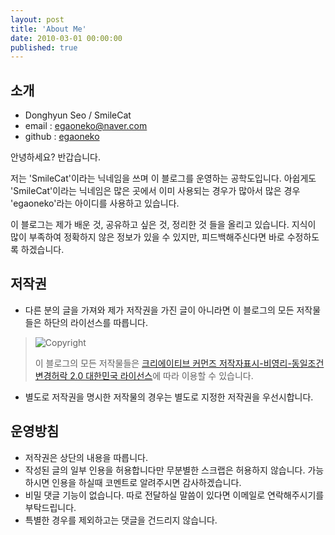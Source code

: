 ```yaml
---
layout: post
title: 'About Me'
date: 2010-03-01 00:00:00
published: true
---
```


## 소개

* Donghyun Seo / SmileCat
* email : egaoneko@naver.com
* github : [egaoneko](https://github.com/egaoneko)

안녕하세요? 반갑습니다.

저는 'SmileCat'이라는 닉네임을 쓰며 이 블로그를 운영하는 공학도입니다. 아쉽게도 'SmileCat'이라는 닉네임은 많은 곳에서 이미 사용되는 경우가 많아서 많은 경우 'egaoneko'라는 아이디를 사용하고 있습니다.

이 블로그는 제가 배운 것, 공유하고 싶은 것, 정리한 것 들을 올리고 있습니다. 지식이 많이 부족하여 정확하지 않은 정보가 있을 수 있지만, 피드백해주신다면 바로 수정하도록 하겠습니다.

## 저작권

* 다른 분의 글을 가져와 제가 저작권을 가진 글이 아니라면 이 블로그의 모든 저작물들은 하단의 라이선스를 따릅니다.


> ![Copyright](https://i.creativecommons.org/l/by-nc-sa/2.0/kr/88x31.png)
>
> 이 블로그의 모든 저작물들은 [크리에이티브 커먼즈 저작자표시-비영리-동일조건변경허락 2.0 대한민국 라이선스](http://creativecommons.org/licenses/by-nc-sa/2.0/kr/)에 따라 이용할 수 있습니다.


* 별도로 저작권을 명시한 저작물의 경우는 별도로 지정한 저작권을 우선시합니다.

## 운영방침

* 저작권은 상단의 내용을 따릅니다.
* 작성된 글의 일부 인용을 허용합니다만 무분별한 스크랩은 허용하지 않습니다. 가능하시면 인용을 하실때 코멘트로 알려주시면 감사하겠습니다.
* 비밀 댓글 기능이 없습니다. 따로 전달하실 말씀이 있다면 이메일로 연락해주시기를 부탁드립니다.
* 특별한 경우를 제외하고는 댓글을 건드리지 않습니다.